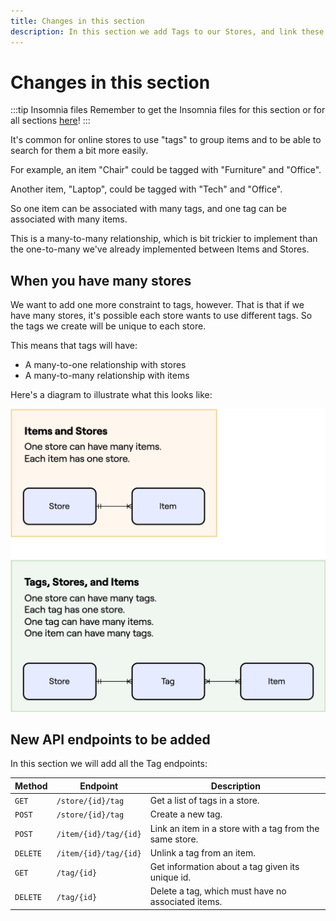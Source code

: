 ```yaml
---
title: Changes in this section
description: In this section we add Tags to our Stores, and link these to Items using a many-to-many relationship.
---
```


# Changes in this section

:::tip Insomnia files
Remember to get the Insomnia files for this section or for all sections [here](/insomnia-files/)!
:::

It's common for online stores to use "tags" to group items and to be able to search for them a bit more easily.

For example, an item "Chair" could be tagged with "Furniture" and "Office".

Another item, "Laptop", could be tagged with "Tech" and "Office".

So one item can be associated with many tags, and one tag can be associated with many items.

This is a many-to-many relationship, which is bit trickier to implement than the one-to-many we've already implemented between Items and Stores.

## When you have many stores

We want to add one more constraint to tags, however. That is that if we have many stores, it's possible each store wants to use different tags. So the tags we create will be unique to each store.

This means that tags will have:

- A many-to-one relationship with stores
- A many-to-many relationship with items

Here's a diagram to illustrate what this looks like:

![ER database model showing relationships](./assets/db_model.drawio.png)

## New API endpoints to be added

In this section we will add all the Tag endpoints:


| Method   | Endpoint              | Description                                             |
| -------- | --------------------- | ------------------------------------------------------- |
| `GET`    | `/store/{id}/tag`     | Get a list of tags in a store.                          |
| `POST`   | `/store/{id}/tag`     | Create a new tag.                                       |
| `POST`   | `/item/{id}/tag/{id}` | Link an item in a store with a tag from the same store. |
| `DELETE` | `/item/{id}/tag/{id}` | Unlink a tag from an item.                              |
| `GET`    | `/tag/{id}`           | Get information about a tag given its unique id.        |
| `DELETE` | `/tag/{id}`           | Delete a tag, which must have no associated items.      |